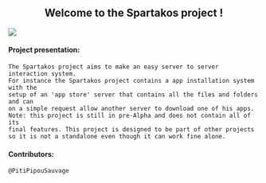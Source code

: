 ## <div align="center"> Welcome to the Spartakos project ! </div>

![](https://www.researchgate.net/publication/343960497/figure/fig1/AS:929692962004992@1598667483885/Network-topology-diagram-showing-the-client-server-architecture-of-the-federated-learning.png)

#### Project presentation: 

    The Spartakos project aims to make an easy server to server interaction system.
    For instance the Spartakos project contains a app installation system with the
    setup of an 'app store' server that contains all the files and folders and can
    on a simple request allow another server to download one of his apps.
    Note: this project is still in pre-Alpha and does not contain all of its 
    final features. This project is designed to be part of other projects so it is not a standalone even though it can work fine alone.



#### Contributors:
`@PitiPipouSauvage`